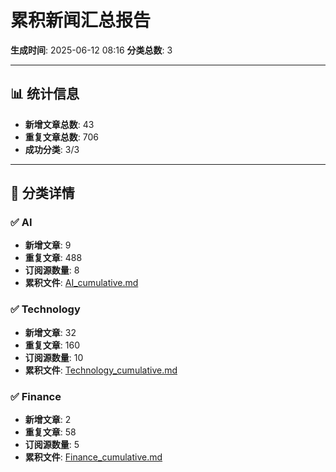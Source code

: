 # 累积新闻汇总报告

**生成时间**: 2025-06-12 08:16
**分类总数**: 3

---

## 📊 统计信息

- **新增文章总数**: 43
- **重复文章总数**: 706
- **成功分类**: 3/3

---

## 📂 分类详情

### ✅ AI
- **新增文章**: 9
- **重复文章**: 488
- **订阅源数量**: 8
- **累积文件**: [AI_cumulative.md](./AI_cumulative.md)

### ✅ Technology
- **新增文章**: 32
- **重复文章**: 160
- **订阅源数量**: 10
- **累积文件**: [Technology_cumulative.md](./Technology_cumulative.md)

### ✅ Finance
- **新增文章**: 2
- **重复文章**: 58
- **订阅源数量**: 5
- **累积文件**: [Finance_cumulative.md](./Finance_cumulative.md)
